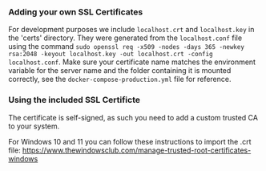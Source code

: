 ### Adding your own SSL Certificates

For development purposes we include ``localhost.crt`` and ``localhost.key`` in the 'certs' directory. They were generated from the ``localhost.conf`` file using the command ``sudo openssl req -x509 -nodes -days 365 -newkey rsa:2048 -keyout localhost.key -out localhost.crt -config localhost.conf``.
Make sure your certificate name matches the environment variable for the server name and the folder containing it is mounted correctly, see the ``docker-compose-production.yml`` file for reference.

### Using the included SSL Certificte

The certificate is self-signed, as such you need to add a custom trusted CA to your system.

For Windows 10 and 11 you can follow these instructions to import the .crt file: https://www.thewindowsclub.com/manage-trusted-root-certificates-windows